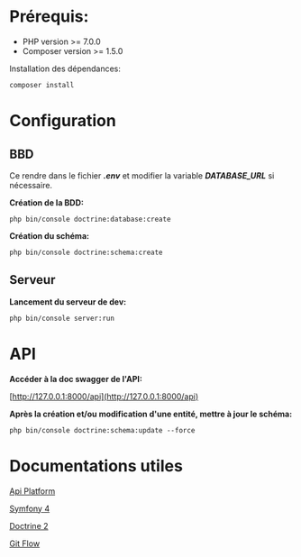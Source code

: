 # **Prérequis**:

- PHP version >= 7.0.0
- Composer version >= 1.5.0

Installation des dépendances:

`composer install`

# **Configuration**

## BBD

Ce rendre dans le fichier ***.env*** et modifier la variable ***DATABASE_URL*** si nécessaire.

**Création de la BDD:** 

`php bin/console doctrine:database:create`


**Création du schéma:** 

`php bin/console doctrine:schema:create`

## Serveur

**Lancement du serveur de dev:**

`php bin/console server:run`

# API

**Accéder à la doc swagger de l'API:**

[http://127.0.0.1:8000/api](http://127.0.0.1:8000/api)

**Après la création et/ou modification d'une entité, mettre à jour le schéma:**

`php bin/console doctrine:schema:update --force`

# Documentations utiles

[Api Platform](https://api-platform.com/) 

[Symfony 4](https://symfony.com/4)

[Doctrine 2](https://www.doctrine-project.org/projects/doctrine-orm/en/2.6/index.html)

[Git Flow](https://danielkummer.github.io/git-flow-cheatsheet/)